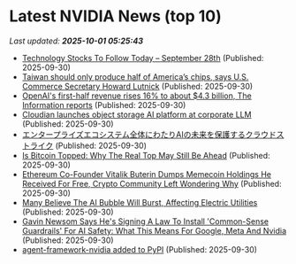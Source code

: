 # Latest NVIDIA News (top 10)
_Last updated: **2025-10-01 05:25:43**_

- [Technology Stocks To Follow Today – September 28th](https://www.etfdailynews.com/2025/09/30/technology-stocks-to-follow-today-september-28th/) (Published: 2025-09-30)
- [Taiwan should only produce half of America’s chips, says U.S. Commerce Secretary Howard Lutnick](https://www.cnbc.com/2025/09/30/taiwan-should-only-produce-half-of-americas-chips-says-us-commerce-chief.html) (Published: 2025-09-30)
- [OpenAI's first-half revenue rises 16% to about $4.3 billion, The Information reports](https://economictimes.indiatimes.com/tech/artificial-intelligence/openais-first-half-revenue-rises-16-to-about-4-3-billion-the-information-reports/articleshow/124225480.cms) (Published: 2025-09-30)
- [Cloudian launches object storage AI platform at corporate LLM](https://www.computerweekly.com/news/366632045/Cloudian-launches-object-storage-AI-platform-at-corporate-LLM) (Published: 2025-09-30)
- [エンタープライズエコシステム全体にわたりAIの未来を保護するクラウドストライク](https://prtimes.jp/main/html/rd/p/000000126.000031049.html) (Published: 2025-09-30)
- [Is Bitcoin Topped: Why The Real Top May Still Be Ahead](https://www.forbes.com/sites/clorischen/2025/09/29/is-bitcoin-topped-why-the-real-top-may-still-be-ahead/) (Published: 2025-09-30)
- [Ethereum Co-Founder Vitalik Buterin Dumps Memecoin Holdings He Received For Free, Crypto Community Left Wondering Why](https://finance.yahoo.com/news/ethereum-co-founder-vitalik-buterin-033111801.html) (Published: 2025-09-30)
- [Many Believe The AI Bubble Will Burst, Affecting Electric Utilities](https://www.forbes.com/sites/llewellynking/2025/09/29/many-believe-the-ai-bubble-will-burst-affecting-electric-utilities/) (Published: 2025-09-30)
- [Gavin Newsom Says He's Signing A Law To Install 'Common-Sense Guardrails' For AI Safety: What This Means For Google, Meta And Nvidia](https://biztoc.com/x/849d19fd3dac1441) (Published: 2025-09-30)
- [agent-framework-nvidia added to PyPI](https://pypi.org/project/agent-framework-nvidia/) (Published: 2025-09-30)
